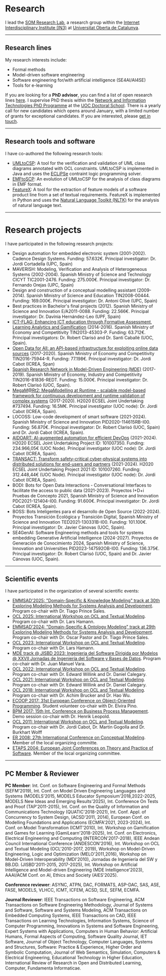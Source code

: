 # Research

I lead the [SOM Research Lab](https://som-research.uoc.edu), a research group within the [Internet Interdisciplinary Institute (IN3)](https://in3.uoc.edu) at [Universitat Oberta de Catalunya](https://www.uoc.edu).

---

## Research lines

My research interests include:
- Formal methods
- Model-driven software engineering
- Software engineering for/with artificial intelligence (SE4AI/AI4SE) 
- Tools for e-learning

If you are looking for a **PhD advisor**, you can find a list of open research lines [here](https://www.uoc.edu/portal/en/escola-doctorat/linies-recerca/linies-nit/software-engineering/index.html). I supervise PhD thesis within the [Network and Information Technologies PhD Programme](http://studies.uoc.edu/web/estudia/en/doctoral-programmes/technologies-information-networks/presentation) at the [UOC Doctoral School](https://www.uoc.edu/portal/en/escola-doctorat/index.html). There is a yearly call for new candidates which opens around January, with a limited number of grants for exceptional candidates. If you are interested, please [get in touch](https://robertclariso.github.io).  

---

## Research tools and software

I have co-authored the following research tools:

- [UMLtoCSP](http://gres.uoc.edu/UMLtoCSP/): A tool for the verification and validation of UML class diagrams annotated with OCL constraints.
UMLtoCSP is implemented in Java and uses the [ECLiPSe](http://eclipseclp.org/) contraint logic programming solver. 
- [EMFtoSCP](https://github.com/SOM-Research/EMFtoCSP): An evolution of UMLtoCSP for the analysis of class diagrams in EMF format.
- [FeatureX](https://github.com/5Quintessential/FeatureX): A tool for the extraction of feature models of a software product line from a set of textual requirements. 
FeatureX is implemented in Python and uses the [Natural Language Toolkit (NLTK)](https://www.nltk.org/) for the analysis of natural language text.

---

# Research projects

I have participated in the following research projects:

- Design automation for embedded electronic system (2001-2002). Cadence Design Systems. Funding: 57.632€. Principal investigator: Dr. Jordi Cortadella (UPC, Spain)
- MAVERISH: Modeling, Verification and Analysis of Heterogeneous Systems (2002-2004). Spanish Ministry of Science and Technology CICYT TIC2001-2476. Funding: 275.000€. Principal investigator: Dr. Fernando Orejas (UPC, Spain)
- Design and construction of a conceptual modelling assistant (2009-2014). Spanish Ministry of Science and Education TIN2008-00444. Funding: 169.000€. Principal investigator: Dr. Antoni Olivé (UPC, Spain)
- Best practices in Bachelor's final projects (2012). Spanish Ministry of Science and Innovation E/A2011-0088. Funding: 22.566€. Principal investigator: Dr. Davínia Hernández-Leo (UPF, Spain)
- [ICT-FLAG: Enhancing ICT education through Formative Assessment, Learning Analytics and Gamification](http://gres.uoc.edu/ict-flag/) (2014-2016). Spanish Ministry of Economy and Competitivity TIN2013-45303-P. Funding: 63.712€. Principal investigators: Dr. Robert Clarisó and Dr. Santi Caballé (UOC, Spain).
- [Open Data for All: an API-based infrastructure for exploiting online data sources](https://som-research.uoc.edu/research-projects/#Open_data_for_All_8211_RETOS_Spanish_National_Project_2017-2020) (2017-2020). Spanish Ministry of Economy and Competitivity  TIN2016-75944-R. Funding: 77.198€. Principal investigator: Dr. Jordi Cabot (ICREA, Span)
- [Spanish  Research  Network in  Model-Driven  Engineering (MDE)](https://mde-network.github.io/) (2017-2019). Spanish Ministry of Economy, Industry and Competitivity TIN2016-81836-REDT. Funding: 15.000€. Principal investigator: Dr. Robert Clarisó (UOC, Spain).
- [MegaM@Rt2: MegaModelling at Runtime - scalable model-based framework for continuous development and runtime validation of complex systems](https://megamart2-ecsel.eu/) (2017-2020). H2020 ECSEL Joint Undertaking #737494. Funding: 16.5M€. Principal investigator (UOC node): Dr. Jordi Cabot (ICREA, Spain).
- LOCOSS: Low-code development of smart software (2021-2024). Spanish Ministry of Science and Innovation PID2020-114615RB-I00. Funding: 56.870€. Principal investigator: Dr. Robert Clarisó (UOC, Spain) and Dr. Jordi Cabot (ICREA, Spain).
- [AIDOART: AI-augmented automation for efficient DevOps](https://www.aidoart.eu/) (2021-2024). H2020 ECSEL Joint Undertaking Project ID: 101007350. Funding: 234.966,05€ (UOC Node). Principal investigator (UOC node): Dr. Jordi Cabot (ICREA, Spain).
- [TRANSACT: Transform safety-critical cyber-physical systems into distributed solutions for end-users and partners](https://transact-ecsel.eu/) (2021-2024). H2020 ECSEL Joint Undertaking Project 2021 ID: 101007260. Funding: 312.448,44€ (UOC Node). Principal investigator (UOC node): Dr. Jordi Cabot (ICREA, Spain).
- BODI: Bots for Open Data Interactions - Conversational Interfaces to facilitate the access to public data (2021-2023). Proyectos I+D+i Pruebas de Concepto 2021, Spanish Ministry of Science and Innovation PDC2021-121404-I00. Funding: 91.600€. Principal investigator: Dr. Jordi Cabot (ICREA, Spain).
- BOSS: Bots Inteligentes para el desarrollo de Open Source (2022-2024). Proyectos Transición Ecológica y Transición Digital, Spanish Ministry of Science and Innovation TED2021-130331B-I00. Funding: 101.100€. Principal investigator: Dr. Javier Cánovas (UOC, Spain).
- SE4GenAI: Software Engineering methods and tools for systems embedding Generative Artificial Intelligence (2024-2027). Proyectos de Generación de Conocimiento 2024, Spanish Ministry of Science, Innovation and Universities PID2023-147592OB-I00. Funding: 136.375€. Principal investigator: Dr. Robert Clarisó (UOC, Spain) and Dr. Javier Cánovas (UOC, Spain).

---

## Scientific events

I have participated in the organization of several scientific events:

- [EMMSAD'2025: "Domain-Specific & Knowledge Modeling" track at 30th Exploring Modeling Methods for Systems Analysis and Development](https://www.emmsad.org/archive/2025). Program co-chair with Dr. Tiago Prince Sales.
- [OCL 2025: International Workshop on OCL and Textual Modeling](https://conf.researchr.org/home/staf-2025/ocl-2025). Program co-chair with Dr. Lars Hamann.
- [EMMSAD'2024: "Domain-Specific & Ontology Modeling" track at 29th Exploring Modeling Methods for Systems Analysis and Development](https://www.emmsad.org/archive/2024). Program co-chair with Dr. Oscar Pastor and Dr. Tiago Prince Sales.
- [OCL 2023: International Workshop on OCL and Textual Modeling](https://oclworkshop.github.io/2023/). Program co-chair with Dr. Lars Hamann.
- [MDE track @ JISBD 2023: Ingenieria del Software Dirigida por Modelos @ XXVII Jornadas de Ingeniería del Software y Bases de Datos](https://sistedes2023.uclm.es/MJISBD_ISDM.php). Program co-chair with Dr. Juan Manuel Vara.
- [OCL 2022: International Workshop on OCL and Textual Modeling](http://oclworkshop.github.io/2022). Program co-chair with Dr. Edward Willink and Dr. Daniel Calegary.
- [OCL 2021: International Workshop on OCL and Textual Modeling](http://oclworkshop.github.io/2021). Program co-chair with Dr. Edward Willink and Dr. Daniel Calegary.
- [OCL 2018: International Workshop on OCL and Textual Modeling](http://oclworkshop.github.io/2018). Program co-chair with Dr. Achim Brucker and Dr. Hao Wu.
- [ECOOP 2017: 31st European Conference on Object-Oriented Programming](http://2017.ecoop.org/). Student volunteer co-chair with Dr. Elvira Pino.
- [BPM 2017: 15th Int. Conference on Business Process Management](https://bpm2017.cs.upc.edu/). Demo session co-chair with Dr. Henrik Leopold.
- [OCL 2011: International Workshop on OCL and Textual Modeling](http://gres.uoc.edu/OCL2011/). Program co-chair with Dr. Jordi Cabot, Dr. Martin Gogolla and Dr. Burkhart Wolff
- [ER 2008: 27th International Conference on Conceptual Modeling](https://web.archive.org/web/20080513043645/http://www.upc.edu/ER2008/). Member of the local organizing committe.
- [ETAPS 2004: European Joint Conferences on Theory and Practice of Software](http://www.etaps.org/2004/}). Member of the local organizing committee.

---

## PC Member & Reviewer

**PC Member**:
Int. Conf. on Software Engineering and Formal Methods (SEFM'2019),
Int. Conf. on Model Driven Engineering Languages and Systems (MODELS'2015, MODELS Educator Symposium'2018,2022-2025, MODELS New Ideas and Emerging Results'2025),
Int. Conference On Tests and Proof (TAP'2011-2015),
Int. Conf. on the Quality of Information and Communications Technology (QUATIC'2018-2021),
Int. Conf. Appl. of Concurrency to System Design, (ACSD'2011, 2014),
European Conf. on Modelling Foundations and Applications (ECMFA'2021, 2023-2024), 
Int. Conf. on Model Transformation (ICMT'2010),
Int. Workshop on Gamification and Games for Learning (GamiLearn'2018-2025),
Int. Conf. on Electronics, Electrical Engineering and Computing (INTERCON'2017-2018),
IEEE Andean Council International Conference (ANDESCON'2016), 
Int. Workshop on OCL and Textual Modeling (OCL'2010-2017, 2019),
Workshop on Model-Driven Engineering, Logic and Optimization (MELO'2011,2016), 
Workshop on Model-Driven Interoperability (MDI'2010),
Jornadas de Ingeniería del SW y BB.DD. (JISBD'2011-2015, 2017-2025),
Int. Workshop on Artificial Intelligence and Model-driven Engineering (MDE Intelligence'2023),
AAAI/ACM Conf. on AI, Ethics and Society (AIES'2025).

**Conference reviewer**: 
ASYNC, ATPN, DAC, FORMATS, ASP-DAC, SAS, ASE, FASE, MODELS, VLHCC, ICMT, ICFEM, ACSD, SLE, SEFM, ECMFA.

**Journal Reviewer**: IEEE Transactions on Software Engineering, ACM Transactions on Software Engineering Methodology, Journal of Systems and Software, Software and Systems Modeling, ACM Transactions on Embedded Computing Systems, IEEE Transactions on CAD, IEEE Transactions on Learning Technologies, Information Systems, Science of Computer Programming, Innovations in Systems and Software Engineering, Expert Systems with Applications, Computers in Human Behavior: Artificial Humans, Formal Aspects of Computing, Software Quality Journal, IET Software, Journal of Object Technology, Computer Languages, Systems and Structures, Software: Practice & Experience, Higher Order and Symbolic Computation, Journal of Web Semantics, Simulation, Computers & Electrical Engineering, Educational Technology in Higher Education, International Review of Research in Open and Distributed Learning, Computer, Fundamenta Informaticae.  
